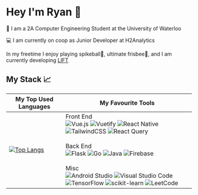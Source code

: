 # Hey I'm Ryan 👋

🏫 I am a 2A Computer Engineering Student at the University of Waterloo

💻 I am currently on coop as Junior Developer at H2Analytics

In my freetime I enjoy playing spikeball🏐, ultimate frisbee🥏, and I am currently developing [LIFT](https://lift-web.vercel.app/)

## My Stack 📈

| My Top Used Languages | My Favourite Tools |
| ----------- | ----------- |
| [![Top Langs](https://github-readme-stats.vercel.app/api/top-langs/?username=RyEggGit&layout=compact&langs_count=10&count_private=true&exclude_repo=FCC-ML)](https://github.com/anuraghazra/github-readme-stats) | Front End <br> ![Vue.js](https://img.shields.io/badge/vuejs-%2335495e.svg?style=for-the-badge&logo=vuedotjs&logoColor=%234FC08D) ![Vuetify](https://img.shields.io/badge/Vuetify-1867C0?style=for-the-badge&logo=vuetify&logoColor=AEDDFF) ![React Native](https://img.shields.io/badge/react_native-%2320232a.svg?style=for-the-badge&logo=react&logoColor=%2361DAFB) ![TailwindCSS](https://img.shields.io/badge/tailwindcss-%2338B2AC.svg?style=for-the-badge&logo=tailwind-css&logoColor=white) ![React Query](https://img.shields.io/badge/-React%20Query-FF4154?style=for-the-badge&logo=react%20query&logoColor=white) <br> <br> Back End <br> 	![Flask](https://img.shields.io/badge/flask-%23000.svg?style=for-the-badge&logo=flask&logoColor=white) ![Go](https://img.shields.io/badge/go-%2300ADD8.svg?style=for-the-badge&logo=go&logoColor=white) ![Java](https://img.shields.io/badge/java-%23ED8B00.svg?style=for-the-badge&logo=java&logoColor=white) 	![Firebase](https://img.shields.io/badge/firebase-%23039BE5.svg?style=for-the-badge&logo=firebase) <br> <br> Misc <br> ![Android Studio](https://img.shields.io/badge/Android%20Studio-3DDC84.svg?style=for-the-badge&logo=android-studio&logoColor=white) ![Visual Studio Code](https://img.shields.io/badge/Visual%20Studio%20Code-0078d7.svg?style=for-the-badge&logo=visual-studio-code&logoColor=white) ![TensorFlow](https://img.shields.io/badge/TensorFlow-%23FF6F00.svg?style=for-the-badge&logo=TensorFlow&logoColor=white) ![scikit-learn](https://img.shields.io/badge/scikit--learn-%23F7931E.svg?style=for-the-badge&logo=scikit-learn&logoColor=white) ![LeetCode](https://img.shields.io/badge/LeetCode-000000?style=for-the-badge&logo=LeetCode&logoColor=#d16c06)|

